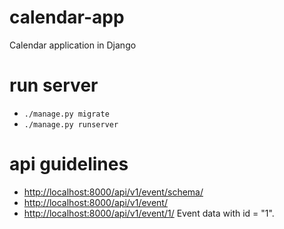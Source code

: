 # calendar-app
Calendar application in Django

# run server
*	`./manage.py migrate`
*	`./manage.py runserver`

# api guidelines

*	[http://localhost:8000/api/v1/event/schema/](http://localhost:8000/api/v1/event/schema/)
*	[http://localhost:8000/api/v1/event/](http://localhost:8000/api/v1/event/)
*	[http://localhost:8000/api/v1/event/1/](http://localhost:8000/api/v1/event/1/) Event data with id = "1".

